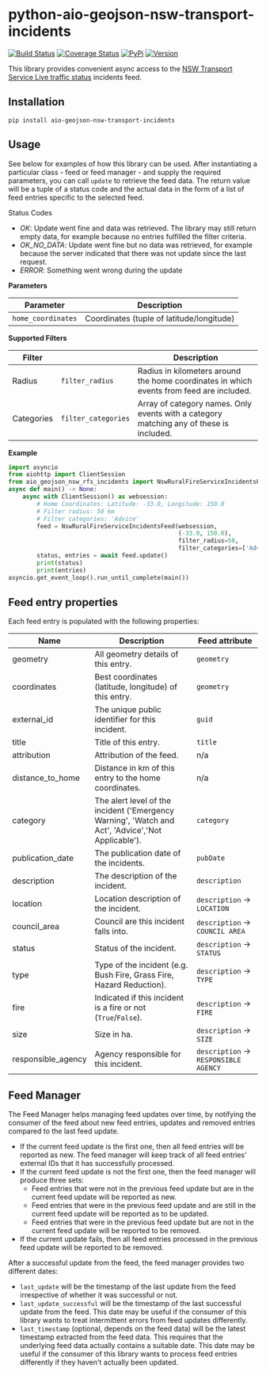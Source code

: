 # python-aio-geojson-nsw-transport-incidents
 
[![Build Status](https://travis-ci.org/exxamalte/python-aio-geojson-nsw-rfs-incidents.svg)](https://travis-ci.org/exxamalte/python-aio-geojson-nsw-rfs-incidents)
[![Coverage Status](https://coveralls.io/repos/github/exxamalte/python-aio-geojson-nsw-rfs-incidents/badge.svg?branch=master)](https://coveralls.io/github/exxamalte/python-aio-geojson-nsw-rfs-incidents?branch=master)
[![PyPi](https://img.shields.io/pypi/v/aio-geojson-nsw-rfs-incidents.svg)](https://pypi.python.org/pypi/aio-geojson-nsw-rfs-incidents)
[![Version](https://img.shields.io/pypi/pyversions/aio-geojson-nsw-rfs-incidents.svg)](https://pypi.python.org/pypi/aio-geojson-nsw-rfs-incidents)

This library provides convenient async access to the [NSW Transport Service Live traffic status](https://opendata.transport.nsw.gov.au/dataset/live-traffic-site-status) incidents feed.
 
## Installation
`pip install aio-geojson-nsw-transport-incidents`

## Usage
See below for examples of how this library can be used. After instantiating a 
particular class - feed or feed manager - and supply the required parameters, 
you can call `update` to retrieve the feed data. The return value 
will be a tuple of a status code and the actual data in the form of a list of 
feed entries specific to the selected feed.

Status Codes
* _OK_: Update went fine and data was retrieved. The library may still 
  return empty data, for example because no entries fulfilled the filter 
  criteria.
* _OK_NO_DATA_: Update went fine but no data was retrieved, for example 
  because the server indicated that there was not update since the last request.
* _ERROR_: Something went wrong during the update

**Parameters**

| Parameter          | Description                               |
|--------------------|-------------------------------------------|
| `home_coordinates` | Coordinates (tuple of latitude/longitude) |

**Supported Filters**

| Filter     |                     | Description |
|------------|---------------------|-------------|
| Radius     | `filter_radius`     | Radius in kilometers around the home coordinates in which events from feed are included. |
| Categories | `filter_categories` | Array of category names. Only events with a category matching any of these is included. |

**Example**
```python
import asyncio
from aiohttp import ClientSession
from aio_geojson_nsw_rfs_incidents import NswRuralFireServiceIncidentsFeed
async def main() -> None:
    async with ClientSession() as websession:    
        # Home Coordinates: Latitude: -33.0, Longitude: 150.0
        # Filter radius: 50 km
        # Filter categories: 'Advice'
        feed = NswRuralFireServiceIncidentsFeed(websession, 
                                                (-33.0, 150.0), 
                                                filter_radius=50, 
                                                filter_categories=['Advice'])
        status, entries = await feed.update()
        print(status)
        print(entries)
asyncio.get_event_loop().run_until_complete(main())
```

## Feed entry properties
Each feed entry is populated with the following properties:

| Name               | Description                                                                                         | Feed attribute |
|--------------------|-----------------------------------------------------------------------------------------------------|----------------|
| geometry           | All geometry details of this entry.                                                                 | `geometry`     |
| coordinates        | Best coordinates (latitude, longitude) of this entry.                                               | `geometry`     |
| external_id        | The unique public identifier for this incident.                                                     | `guid`         |
| title              | Title of this entry.                                                                                | `title`        |
| attribution        | Attribution of the feed.                                                                            | n/a            |
| distance_to_home   | Distance in km of this entry to the home coordinates.                                               | n/a            |
| category           | The alert level of the incident ('Emergency Warning', 'Watch and Act', 'Advice','Not Applicable').  | `category`     |
| publication_date   | The publication date of the incidents.                                                              | `pubDate`      |
| description        | The description of the incident.                                                                    | `description`  |
| location           | Location description of the incident.                                                               | `description` -> `LOCATION`            |
| council_area       | Council are this incident falls into.                                                               | `description` -> `COUNCIL AREA`        |
| status             | Status of the incident.                                                                             | `description` -> `STATUS`              |
| type               | Type of the incident (e.g. Bush Fire, Grass Fire, Hazard Reduction).                                | `description` -> `TYPE`                |
| fire               | Indicated if this incident is a fire or not (`True`/`False`).                                       | `description` -> `FIRE`                |
| size               | Size in ha.                                                                                         | `description` -> `SIZE`                |
| responsible_agency | Agency responsible for this incident.                                                               | `description` -> `RESPONSIBLE AGENCY`  |


## Feed Manager

The Feed Manager helps managing feed updates over time, by notifying the 
consumer of the feed about new feed entries, updates and removed entries 
compared to the last feed update.

* If the current feed update is the first one, then all feed entries will be 
  reported as new. The feed manager will keep track of all feed entries' 
  external IDs that it has successfully processed.
* If the current feed update is not the first one, then the feed manager will 
  produce three sets:
  * Feed entries that were not in the previous feed update but are in the 
    current feed update will be reported as new.
  * Feed entries that were in the previous feed update and are still in the 
    current feed update will be reported as to be updated.
  * Feed entries that were in the previous feed update but are not in the 
    current feed update will be reported to be removed.
* If the current update fails, then all feed entries processed in the previous
  feed update will be reported to be removed.

After a successful update from the feed, the feed manager provides two
different dates:

* `last_update` will be the timestamp of the last update from the feed 
  irrespective of whether it was successful or not.
* `last_update_successful` will be the timestamp of the last successful update 
  from the feed. This date may be useful if the consumer of this library wants 
  to treat intermittent errors from feed updates differently.
* `last_timestamp` (optional, depends on the feed data) will be the latest 
  timestamp extracted from the feed data. 
  This requires that the underlying feed data actually contains a suitable 
  date. This date may be useful if the consumer of this library wants to 
  process feed entries differently if they haven't actually been updated.
